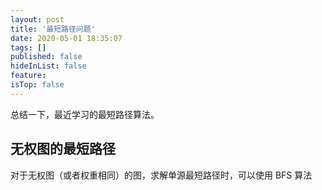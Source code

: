 ```yaml
---
layout: post
title: '最短路径问题'
date: 2020-05-01 18:35:07
tags: []
published: false
hideInList: false
feature: 
isTop: false
---
```


总结一下，最近学习的最短路径算法。

## 无权图的最短路径

对于无权图（或者权重相同）的图，求解单源最短路径时，可以使用 BFS 算法

```c++



```
